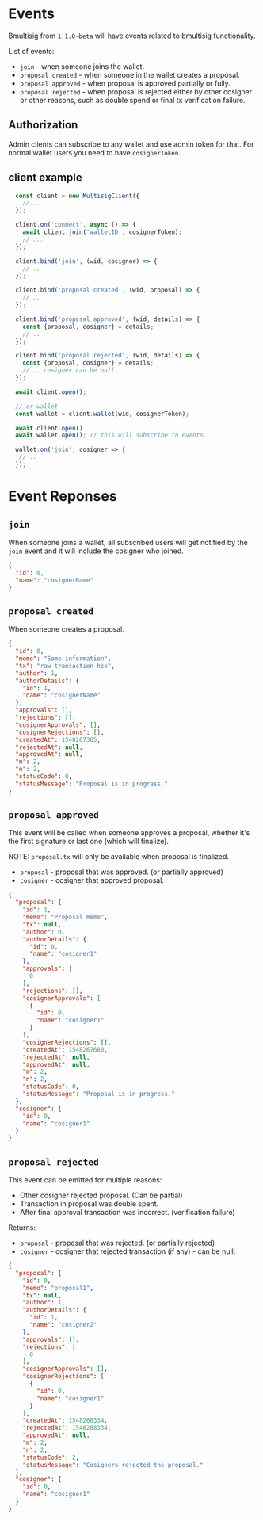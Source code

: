 Events
======

Bmultisig from `1.1.0-beta` will have events related to bmultisig functionality.

List of events:
 - `join` - when someone joins the wallet.
 - `proposal created` - when someone in the wallet creates a proposal.
 - `proposal approved` - when proposal is approved partially or fully.
 - `proposal rejected` - when proposal is rejected either by other cosigner or
other reasons, such as double spend or final tx verification failure.

## Authorization
Admin clients can subscribe to any wallet and use admin token for that.
For normal wallet users you need to have `cosignerToken`.

## client example

```javascript
  const client = new MultisigClient({
    //...
  });

  client.on('connect', async () => {
    await client.join('walletID', cosignerToken);
    // ...
  });

  client.bind('join', (wid, cosigner) => {
    // ..
  });

  client.bind('proposal created', (wid, proposal) => {
    // ..
  });

  client.bind('proposal approved', (wid, details) => {
    const {proposal, cosigner} = details;
    // ..
  });

  client.bind('proposal rejected', (wid, details) => {
    const {proposal, cosigner} = details;
    // .. cosigner can be null.
  });

  await client.open();
```

```javascript
  // or wallet
  const wallet = client.wallet(wid, cosignerToken);

  await client.open()
  await wallet.open(); // this will subscribe to events.

  wallet.on('join', cosigner => {
   // ..
  });

```


# Event Reponses
## `join`
When someone joins a wallet, all subscribed users will get notified by the
`join` event and it will include the cosigner who joined.

```json
{
  "id": 0,
  "name": "cosignerName"
}
```

## `proposal created`
When someone creates a proposal.

```json
{
  "id": 0,
  "memo": "Some information",
  "tx": "raw transaction hex",
  "author": 1,
  "authorDetails": {
    "id": 1,
    "name": "cosignerName"
  },
  "approvals": [],
  "rejections": [],
  "cosignerApprovals": [],
  "cosignerRejections": [],
  "createdAt": 1548267365,
  "rejectedAt": null,
  "approvedAt": null,
  "m": 2,
  "n": 2,
  "statusCode": 0,
  "statusMessage": "Proposal is in progress."
}
```

## `proposal approved`
This event will be called when someone approves a proposal, whether it's
the first signature or last one (which will finalize).  

NOTE: `proposal.tx` will only be available when proposal is finalized.

 - `proposal` - proposal that was approved. (or partially approved)
 - `cosigner` - cosigner that approved proposal.

```json
{
  "proposal": {
    "id": 1,
    "memo": "Proposal memo",
    "tx": null,
    "author": 0,
    "authorDetails": {
      "id": 0,
      "name": "cosigner1"
    },
    "approvals": [
      0
    ],
    "rejections": [],
    "cosignerApprovals": [
      {
        "id": 0,
        "name": "cosigner1"
      }
    ],
    "cosignerRejections": [],
    "createdAt": 1548267680,
    "rejectedAt": null,
    "approvedAt": null,
    "m": 2,
    "n": 2,
    "statusCode": 0,
    "statusMessage": "Proposal is in progress."
  },
  "cosigner": {
    "id": 0,
    "name": "cosigner1"
  }
}
```

## `proposal rejected`
This event can be emitted for multiple reasons:
 - Other cosigner rejected proposal. (Can be partial)
 - Transaction in proposal was double spent.
 - After final approval transaction was incorrect. (verification failure)

Returns:
  - `proposal` - proposal that was rejected. (or partially rejected)
  - `cosigner` - cosigner that rejected transaction (if any) - can be null.

```json
{
  "proposal": {
    "id": 0,
    "memo": "proposal1",
    "tx": null,
    "author": 1,
    "authorDetails": {
      "id": 1,
      "name": "cosigner2"
    },
    "approvals": [],
    "rejections": [
      0
    ],
    "cosignerApprovals": [],
    "cosignerRejections": [
      {
        "id": 0,
        "name": "cosigner1"
      }
    ],
    "createdAt": 1548268334,
    "rejectedAt": 1548268334,
    "approvedAt": null,
    "m": 2,
    "n": 2,
    "statusCode": 2,
    "statusMessage": "Cosigners rejected the proposal."
  },
  "cosigner": {
    "id": 0,
    "name": "cosigner1"
  }
}
```

